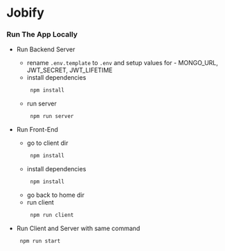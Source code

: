 # Jobify

### Run The App Locally
- Run Backend Server
  - rename `.env.template` to `.env` and setup values for - MONGO_URL, JWT_SECRET, JWT_LIFETIME
  - install dependencies
    ```sh
     npm install
    ```
   - run server
      ```sh
       npm run server
      ```

- Run Front-End
  - go to client dir
    ```sh
     npm install
    ```
  - install dependencies
    ```sh
     npm install
    ```
   - go back to home dir
   - run client
      ```sh
       npm run client
      ```
 - Run Client and Server with same command
      ```sh
       npm run start
      ```
